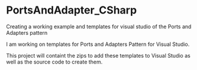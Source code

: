 # PortsAndAdapter_CSharp
Creating a working example and templates for visual studio of the Ports and Adapters pattern

I am working on templates for Ports and Adapters Pattern for Visual Studio. 

This project will containt the zips to add these templates to Visual Studio as well as the source code to create them.
